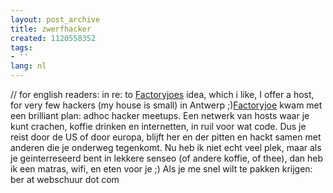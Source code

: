 ```yaml
---
layout: post_archive
title: zwerfhacker
created: 1120558352
tags:
- ''
lang: nl
---
```

// for english readers: in re: to [Factoryjoes](http://factoryjoe.com/blog/2005/07/03/the-cult-of-the-vagabond-hacker/) idea, which i like, I offer a host, for very few hackers (my house is small) in Antwerp ;)[Factoryjoe](http://factoryjoe.com/blog/2005/07/03/the-cult-of-the-vagabond-hacker/) kwam met een brilliant plan: adhoc hacker meetups. Een netwerk van hosts waar je kunt crachen, koffie drinken en internetten, in ruil voor wat code. Dus je reist door de US of door europa, blijft her en der pitten en hackt samen met anderen die je onderweg tegenkomt. Nu heb ik niet echt veel plek, maar als je geinterreseerd bent in lekkere senseo (of andere koffie, of thee), dan heb ik een matras, wifi, en eten voor je ;) Als je me snel wilt te pakken krijgen: ber at webschuur dot com
